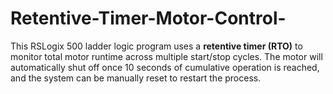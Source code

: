 # Retentive-Timer-Motor-Control-
This RSLogix 500 ladder logic program uses a **retentive timer (RTO)** to monitor total motor runtime across multiple start/stop cycles. The motor will automatically shut off once 10 seconds of cumulative operation is reached, and the system can be manually reset to restart the process.
